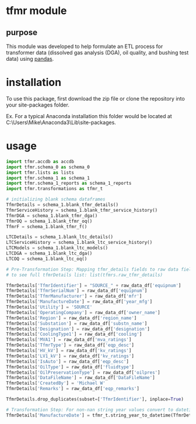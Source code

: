 # tfmr module

## purpose
This module was developed to help formulate an ETL process for transformer data (dissolved gas analysis (DGA), oil quality, and bushing test data) using [pandas](https://pandas.pydata.org/).


# installation
To use this package, first download the zip file or clone the repository into your site-packages folder.

Ex. For a typical Anaconda installation this folder would be located at C:\Users\Mike\Anaconda3\Lib\site-packages.

# usage

```python
import tfmr.accdb as accdb
import tfmr.schema_0 as schema_0
import tfmr.lists as lists
import tfmr.schema_1 as schema_1
import tfmr.schema_1_reports as schema_1_reports
import tfmr.transformations as tfmr_t

# initializing blank schema dataframes
TfmrDetails = schema_1.blank_tfmr_details()
TfmrServiceHistory = schema_1.blank_tfmr_service_history()
TfmrDGA = schema_1.blank_tfmr_dga()
TfmrOQ = schema_1.blank_tfmr_oq()
TfmrF = schema_1.blank_tfmr_f()

LTCDetails = schema_1.blank_ltc_details()
LTCServiceHistory = schema_1.blank_ltc_service_history()
LTCModels = schema_1.blank_ltc_models()
LTCDGA = schema_1.blank_ltc_dga()
LTCOQ = schema_1.blank_ltc_oq()

# Pre-Transformation Step: Mapping tfmr_details fields to raw data fields
# to see full tfmrDetails list: list(tfmrs.raw_tfmr_details)

TfmrDetails['TfmrIdentifier'] = "SOURCE_" + raw_data_df['equipnum']
TfmrDetails['TfmrSerialNum'] = raw_data_df['equipnum']
TfmrDetails['TfmrManufacturer'] = raw_data_df['mfr']
TfmrDetails['ManufactureDate'] = raw_data_df['year_mfg']
TfmrDetails['Utility'] = 'SOURCE'
TfmrDetails['OperatingCompany'] = raw_data_df['owner_name']
TfmrDetails['Region'] = raw_data_df['region_name']
TfmrDetails['Substation'] = raw_data_df['substn_name']
TfmrDetails['Designation'] = raw_data_df['designation']
TfmrDetails['CoolingType1'] = raw_data_df['cooling']
TfmrDetails['MVA1'] = raw_data_df['mva_ratings']
TfmrDetails['TfmrType'] = raw_data_df['eqp_desc']
TfmrDetails['HV_kV'] = raw_data_df['kv_ratings']
TfmrDetails['LV1_kV'] = raw_data_df['kv_ratings']
TfmrDetails['IsAuto'] = raw_data_df['eqp_desc']
TfmrDetails['OilType'] = raw_data_df['fluidtype']
TfmrDetails['OilPreservationType'] = raw_data_df['oilpres']
TfmrDetails['DataFileName'] = raw_data_df['DataFileName']
TfmrDetails['CreatedBy'] = 'Michael W'
TfmrDetails['Remarks'] = raw_data_df['eqp_remarks']

TfmrDetails.drop_duplicates(subset=['TfmrIdentifier'], inplace=True)

# Transformation Step: For non-nan string year values convert to datetime like so: ('1/1/' + year).to_datetime
TfmrDetails['ManufactureDate'] = tfmr_t.string_year_to_datetime(TfmrDetails['ManufactureDate'])
```
